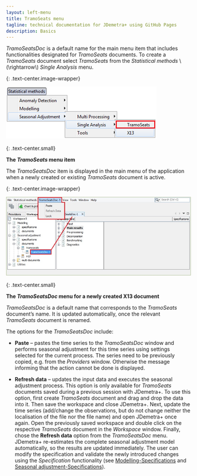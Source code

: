 ```yaml
---
layout: left-menu
title: TramoSeats menu
tagline: technical documentation for JDemetra+ using GitHub Pages
description: Basics
---
```


*TramoSeatsDoc* is a default name for the main menu item that includes
functionalities designated for *TramoSeats* documents. To create a
*TramoSeats* document select *TramoSeats* from the *Statistical methods*
\\(\rightarrow\\) *Single Analysis* menu.

{: .text-center.image-wrapper}

![Text](/assets/img/reference-manual/manual/A_Ref59.jpg)

{: .text-center.small}

**The *TramoSeats* menu item**

The *TramoSeatsDoc* item is displayed in the main menu of the
application when a newly created or existing *TramoSeats* document is
active.

{: .text-center.image-wrapper}

![Text](/assets/img/reference-manual/manual/A_Ref60.jpg)

{: .text-center.small}

**The *TramoSeatsDoc* menu for a newly created X13 document**

*TramoSeatsDoc* is a default name that corresponds to the *TramoSeats*
document’s name. It is updated automatically, once the relevant
*TramoSeats* document is renamed.

The options for the *TramoSeatsDoc* include:

-   **Paste** – pastes the time series to the *TramoSeatsDoc* window and
    performs seasonal adjustment for this time series using settings
    selected for the current process. The series need to be previously
    copied, e.g. from the *Providers* window. Otherwise the message
    informing that the action cannot be done is displayed.

-   **Refresh data** – updates the input data and executes the seasonal
    adjustment process. This option is only available for *TramoSeats*
    documents saved during a previous session with JDemetra+. To use
    this option, first create *TramoSeats* document and drag and drop
    the data into it. Then save the workspace and close JDemetra+. Next,
    update the time series (add/change the observations, but do not
    change neither the localisation of the file nor the file name) and
    open JDemetra+ once again. Open the previously saved workspace and
    double click on the respective *TramoSeats* document in the
    *Workspace* window. Finally, chose the **Refresh data** option from
    the *TramoSeatsDoc* menu. JDemetra+ re-estimates the complete
    seasonal adjustment model automatically, so the results are updated
    immediately. The user can modify the specification and validate the
    newly introduced changes using the *Specification* functionality
    (see [Modelling-Specifications](modelling-specifications.html) and [Seasonal adjustment-Specifications](sa-specifications.html)).